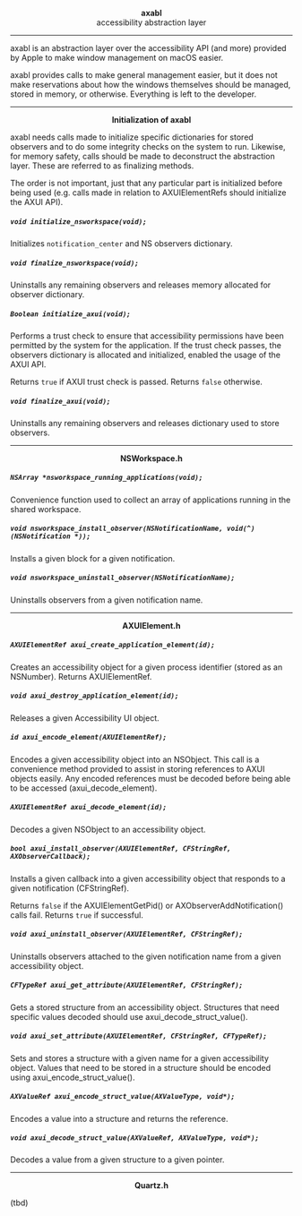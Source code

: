 <p align="center">
    <b>axabl</b><br/>
    accessibility abstraction layer
</p>

---

axabl is an abstraction layer over the accessibility API (and more) provided by Apple to make window management on macOS easier.

axabl provides calls to make general management easier, but it does not make reservations about how the windows themselves should be managed, stored in memory, or otherwise. Everything is left to the developer.

---

<p align="center"><b>Initialization of axabl</b></p>

axabl needs calls made to initialize specific dictionaries for stored observers and to do some integrity checks on the system to run. Likewise, for memory safety, calls should be made to deconstruct the abstraction layer. These are referred to as finalizing methods.

The order is not important, just that any particular part is initialized before being used (e.g. calls made in relation to AXUIElementRefs should initialize the AXUI API).

##### `void initialize_nsworkspace(void);`

Initializes `notification_center` and NS observers dictionary.

##### `void finalize_nsworkspace(void);`

Uninstalls any remaining observers and releases memory allocated for observer dictionary.

##### `Boolean initialize_axui(void);`

Performs a trust check to ensure that accessibility permissions have been permitted by the system for the application.
If the trust check passes, the observers dictionary is allocated and initialized, enabled the usage of the AXUI API.

Returns `true` if AXUI trust check is passed. Returns `false` otherwise.

##### `void finalize_axui(void);`

Uninstalls any remaining observers and releases dictionary used to store observers.

---

<p align="center"><b>NSWorkspace.h</b></p>

##### `NSArray *nsworkspace_running_applications(void);`

Convenience function used to collect an array of applications running in the shared workspace.

##### `void nsworkspace_install_observer(NSNotificationName, void(^)(NSNotification *));`

Installs a given block for a given notification.

##### `void nsworkspace_uninstall_observer(NSNotificationName);`

Uninstalls observers from a given notification name.

---

<p align="center"><b>AXUIElement.h</b></p>

##### `AXUIElementRef axui_create_application_element(id);`

Creates an accessibility object for a given process identifier (stored as an NSNumber).
Returns AXUIElementRef.

##### `void axui_destroy_application_element(id);`

Releases a given Accessibility UI object.

##### `id axui_encode_element(AXUIElementRef);`

Encodes a given accessibility object into an NSObject. This call is a convenience method provided to assist in storing references to AXUI objects easily. Any encoded references must be decoded before being able to be accessed (axui_decode_element).

##### `AXUIElementRef axui_decode_element(id);`

Decodes a given NSObject to an accessibility object.

##### `bool axui_install_observer(AXUIElementRef, CFStringRef, AXObserverCallback);`

Installs a given callback into a given accessibility object that responds to a given notification (CFStringRef).

Returns `false` if the AXUIElementGetPid() or AXObserverAddNotification() calls fail.
Returns `true` if successful.

##### `void axui_uninstall_observer(AXUIElementRef, CFStringRef);`

Uninstalls observers attached to the given notification name from a given accessibility object.

##### `CFTypeRef axui_get_attribute(AXUIElementRef, CFStringRef);`

Gets a stored structure from an accessibility object. Structures that need specific values decoded should use axui_decode_struct_value().

##### `void axui_set_attribute(AXUIElementRef, CFStringRef, CFTypeRef);`

Sets and stores a structure with a given name for a given accessibility object. Values that need to be stored in a structure should be encoded using axui_encode_struct_value().

##### `AXValueRef axui_encode_struct_value(AXValueType, void*);`

Encodes a value into a structure and returns the reference.

##### `void axui_decode_struct_value(AXValueRef, AXValueType, void*);`

Decodes a value from a given structure to a given pointer.

---

<p align="center"><b>Quartz.h</b></p>

(tbd)